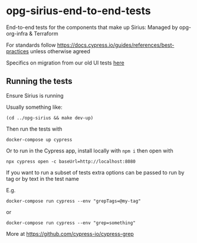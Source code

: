 # opg-sirius-end-to-end-tests

End-to-end tests for the components that make up Sirius: Managed by opg-org-infra &amp; Terraform

For standards follow  https://docs.cypress.io/guides/references/best-practices unless otherwise agreed

Specifics on migration from our old UI tests [here](/docs/Migration.md)

## Running the tests

Ensure Sirius is running

Usually something like:

```shell
(cd ../opg-sirius && make dev-up)
```

Then run the tests with

```shell
docker-compose up cypress
```

Or to run in the Cypress app, install locally with `npm i` then open with

```
npx cypress open -c baseUrl=http://localhost:8080
```

If you want to run a subset of tests extra options can be passed to run by tag or by text in the test name

E.g.

```shell
docker-compose run cypress --env "grepTags=@my-tag"
```

or

```shell
docker-compose run cypress --env "grep=something"
```

More at https://github.com/cypress-io/cypress-grep
